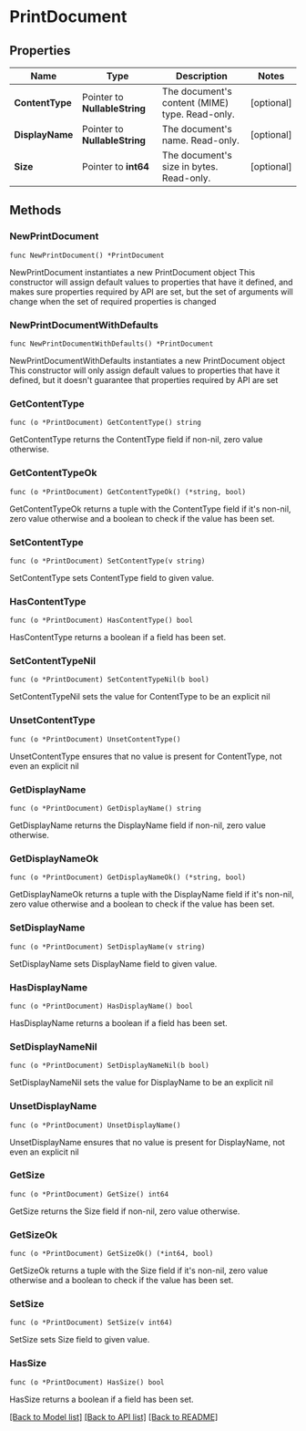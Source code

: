 # PrintDocument

## Properties

Name | Type | Description | Notes
------------ | ------------- | ------------- | -------------
**ContentType** | Pointer to **NullableString** | The document&#39;s content (MIME) type. Read-only. | [optional] 
**DisplayName** | Pointer to **NullableString** | The document&#39;s name. Read-only. | [optional] 
**Size** | Pointer to **int64** | The document&#39;s size in bytes. Read-only. | [optional] 

## Methods

### NewPrintDocument

`func NewPrintDocument() *PrintDocument`

NewPrintDocument instantiates a new PrintDocument object
This constructor will assign default values to properties that have it defined,
and makes sure properties required by API are set, but the set of arguments
will change when the set of required properties is changed

### NewPrintDocumentWithDefaults

`func NewPrintDocumentWithDefaults() *PrintDocument`

NewPrintDocumentWithDefaults instantiates a new PrintDocument object
This constructor will only assign default values to properties that have it defined,
but it doesn't guarantee that properties required by API are set

### GetContentType

`func (o *PrintDocument) GetContentType() string`

GetContentType returns the ContentType field if non-nil, zero value otherwise.

### GetContentTypeOk

`func (o *PrintDocument) GetContentTypeOk() (*string, bool)`

GetContentTypeOk returns a tuple with the ContentType field if it's non-nil, zero value otherwise
and a boolean to check if the value has been set.

### SetContentType

`func (o *PrintDocument) SetContentType(v string)`

SetContentType sets ContentType field to given value.

### HasContentType

`func (o *PrintDocument) HasContentType() bool`

HasContentType returns a boolean if a field has been set.

### SetContentTypeNil

`func (o *PrintDocument) SetContentTypeNil(b bool)`

 SetContentTypeNil sets the value for ContentType to be an explicit nil

### UnsetContentType
`func (o *PrintDocument) UnsetContentType()`

UnsetContentType ensures that no value is present for ContentType, not even an explicit nil
### GetDisplayName

`func (o *PrintDocument) GetDisplayName() string`

GetDisplayName returns the DisplayName field if non-nil, zero value otherwise.

### GetDisplayNameOk

`func (o *PrintDocument) GetDisplayNameOk() (*string, bool)`

GetDisplayNameOk returns a tuple with the DisplayName field if it's non-nil, zero value otherwise
and a boolean to check if the value has been set.

### SetDisplayName

`func (o *PrintDocument) SetDisplayName(v string)`

SetDisplayName sets DisplayName field to given value.

### HasDisplayName

`func (o *PrintDocument) HasDisplayName() bool`

HasDisplayName returns a boolean if a field has been set.

### SetDisplayNameNil

`func (o *PrintDocument) SetDisplayNameNil(b bool)`

 SetDisplayNameNil sets the value for DisplayName to be an explicit nil

### UnsetDisplayName
`func (o *PrintDocument) UnsetDisplayName()`

UnsetDisplayName ensures that no value is present for DisplayName, not even an explicit nil
### GetSize

`func (o *PrintDocument) GetSize() int64`

GetSize returns the Size field if non-nil, zero value otherwise.

### GetSizeOk

`func (o *PrintDocument) GetSizeOk() (*int64, bool)`

GetSizeOk returns a tuple with the Size field if it's non-nil, zero value otherwise
and a boolean to check if the value has been set.

### SetSize

`func (o *PrintDocument) SetSize(v int64)`

SetSize sets Size field to given value.

### HasSize

`func (o *PrintDocument) HasSize() bool`

HasSize returns a boolean if a field has been set.


[[Back to Model list]](../README.md#documentation-for-models) [[Back to API list]](../README.md#documentation-for-api-endpoints) [[Back to README]](../README.md)


